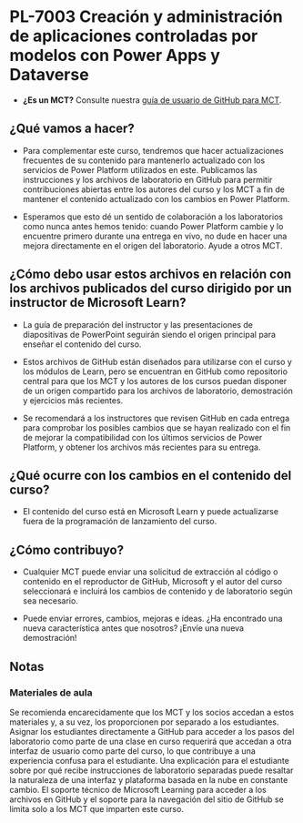 # PL-7003 Creación y administración de aplicaciones controladas por modelos con Power Apps y Dataverse

- **¿Es un MCT?** Consulte nuestra [guía de usuario de GitHub para MCT](https://microsoftlearning.github.io/MCT-User-Guide/).

## ¿Qué vamos a hacer?

- Para complementar este curso, tendremos que hacer actualizaciones frecuentes de su contenido para mantenerlo actualizado con los servicios de Power Platform utilizados en este.  Publicamos las instrucciones y los archivos de laboratorio en GitHub para permitir contribuciones abiertas entre los autores del curso y los MCT a fin de mantener el contenido actualizado con los cambios en Power Platform.

- Esperamos que esto dé un sentido de colaboración a los laboratorios como nunca antes hemos tenido: cuando Power Platform cambie y lo encuentre primero durante una entrega en vivo, no dude en hacer una mejora directamente en el origen del laboratorio. Ayude a otros MCT.

## ¿Cómo debo usar estos archivos en relación con los archivos publicados del curso dirigido por un instructor de Microsoft Learn?

- La guía de preparación del instructor y las presentaciones de diapositivas de PowerPoint seguirán siendo el origen principal para enseñar el contenido del curso.

- Estos archivos de GitHub están diseñados para utilizarse con el curso y los módulos de Learn, pero se encuentran en GitHub como repositorio central para que los MCT y los autores de los cursos puedan disponer de un origen compartido para los archivos de laboratorio, demostración y ejercicios más recientes.

- Se recomendará a los instructores que revisen GitHub en cada entrega para comprobar los posibles cambios que se hayan realizado con el fin de mejorar la compatibilidad con los últimos servicios de Power Platform, y obtener los archivos más recientes para su entrega.

## ¿Qué ocurre con los cambios en el contenido del curso?

- El contenido del curso está en Microsoft Learn y puede actualizarse fuera de la programación de lanzamiento del curso.

## ¿Cómo contribuyo?

- Cualquier MCT puede enviar una solicitud de extracción al código o contenido en el reproductor de GitHub, Microsoft y el autor del curso seleccionará e incluirá los cambios de contenido y de laboratorio según sea necesario.

- Puede enviar errores, cambios, mejoras e ideas. ¿Ha encontrado una nueva característica antes que nosotros? ¡Envíe una nueva demostración!

## Notas

### Materiales de aula

Se recomienda encarecidamente que los MCT y los socios accedan a estos materiales y, a su vez, los proporcionen por separado a los estudiantes. Asignar los estudiantes directamente a GitHub para acceder a los pasos del laboratorio como parte de una clase en curso requerirá que accedan a otra interfaz de usuario como parte del curso, lo que contribuye a una experiencia confusa para el estudiante. Una explicación para el estudiante sobre por qué recibe instrucciones de laboratorio separadas puede resaltar la naturaleza de una interfaz y plataforma basada en la nube en constante cambio. El soporte técnico de Microsoft Learning para acceder a los archivos en GitHub y el soporte para la navegación del sitio de GitHub se limita solo a los MCT que imparten este curso.
